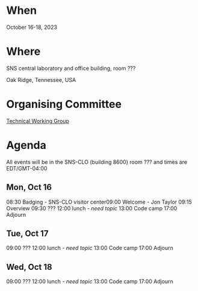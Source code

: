 When
====
October 16-18, 2023

Where
====
SNS central laboratory and office building, room ???

Oak Ridge, Tennessee, USA

Organising Committee
====================
[Technical Working Group](https://github.com/mantidproject/governance/tree/main/technical-working-group)

Agenda
======
All events will be in the SNS-CLO (building 8600) room ??? and times are EDT/GMT-04:00

Mon, Oct 16
-----------
08:30 Badging - SNS-CLO visitor center09:00 Welcome - Jon Taylor
09:15 Overview
09:30 ???
12:00 lunch - *need topic*
13:00 Code camp
17:00 Adjourn

Tue, Oct 17
-----------
09:00 ???
12:00 lunch - *need topic*
13:00 Code camp
17:00 Adjourn

Wed, Oct 18
-----------
09:00 ???
12:00 lunch - *need topic*
13:00 Code camp
17:00 Adjourn
